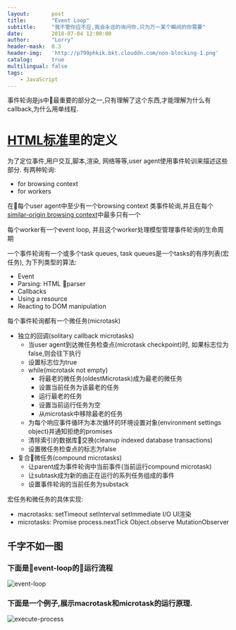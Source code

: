 ```yaml
---
layout:       post
title:        "Event Loop"
subtitle:     "我不管你应不应,我会永远的询问你,只为万一某个瞬间的你需要"
date:         2018-07-04 12:00:00
author:       "Lorry"
header-mask:  0.3
header-img:   'http://p799phkik.bkt.clouddn.com/non-blocking-1.png'
catalog:      true
multilingual: false
tags:
    - JavaScript
---
```


事件轮询是js中最重要的部分之一,只有理解了这个东西,才能理解为什么有callback,为什么用单线程.

# [HTML标准](https://html.spec.whatwg.org/#event-loops)里的定义

为了定位事件,用户交互,脚本,渲染, 网络等等,user agent使用事件轮训来描述这些部分. 有两种轮询:

- for browsing context
- for workers

在每个user agent中至少有一个browsing context 类事件轮询,并且在每个[similar-origin browsing  context](https://html.spec.whatwg.org/#origin)中最多只有一个

每个worker有一个event loop, 并且这个worker处理模型管理事件轮询的生命周期

一个事件轮询有一个或多个task queues, task queues是一个tasks的有序列表(宏任务), 为下列类型的算法:

- Event
- Parsing: HTML parser
- Callbacks
- Using a resource
- Reacting to DOM manipulation

每个事件轮询都有一个微任务(microtask)

- 独立的回调(solitary callback microtasks)
  - 当user agent到达微任务检查点(microtask checkpoint)时, 如果标志位为false,则会往下执行
  - 设置标志位为true
  - while(microtask not empty)
    - 将最老的微任务(oldestMicrotask)成为最老的微任务
    - 设置当前任务为该最老的任务
    - 运行最老的任务
    - 设置当前运行任务为空
    - 从microtask中移除最老的任务
  - 为每个响应事件循环为本次循环的环境设置对象(environment settings object)并通知拒绝的promises
  - 清除索引的数据库交换(cleanup indexed database transactions)
  - 设置微任务检查点的标志为false
- 复合微任务(compound microtasks)
  - 让parent成为事件轮询中当前事件(当前运行compound microtask)
  - 让subtask成为新的由正在运行的系列任务组成的事件
  - 设置事件轮询的当前任务为substack

宏任务和微任务的具体实现:
- macrotasks: setTimeout setInterval setImmediate I/O UI渲染
- microtasks: Promise process.nextTick Object.observe MutationObserver
## 千字不如一图
### 下面是event-loop的运行流程

![event-loop](http://p799phkik.bkt.clouddn.com/event-loop-new.png)

### 下面是一个例子,展示macrotask和microtask的运行原理.
![execute-process](http://p799phkik.bkt.clouddn.com/execute-process.png)